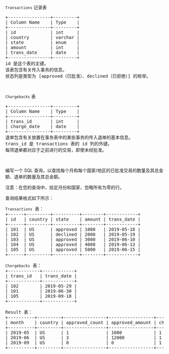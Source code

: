 <p><code>Transactions</code> 记录表</p>

<pre>
+----------------+---------+
| Column Name    | Type    |
+----------------+---------+
| id             | int     |
| country        | varchar |
| state          | enum    |
| amount         | int     |
| trans_date     | date    |
+----------------+---------+
id 是这个表的主键。
该表包含有关传入事务的信息。
状态列是类型为 [approved（已批准）、declined（已拒绝）] 的枚举。</pre>

<p>&nbsp;</p>

<p><code>Chargebacks</code> 表</p>

<pre>
+----------------+---------+
| Column Name    | Type    |
+----------------+---------+
| trans_id       | int     |
| charge_date    | date    |
+----------------+---------+
退单包含有关放置在事务表中的某些事务的传入退单的基本信息。
trans_id 是 transactions 表的 id 列的外键。
每项退单都对应于之前进行的交易，即使未经批准。</pre>

<p>&nbsp;</p>

<p>编写一个 SQL&nbsp;查询，以查找每个月和每个国家/地区的已批准交易的数量及其总金额、退单的数量及其总金额。</p>

<p>注意：在您的查询中，给定月份和国家，忽略所有为零的行。</p>

<p>查询结果格式如下所示：</p>

<pre>
<code>Transactions</code> 表：
+------+---------+----------+--------+------------+
| id   | country | state    | amount | trans_date |
+------+---------+----------+--------+------------+
| 101  | US      | approved | 1000   | 2019-05-18 |
| 102  | US      | declined | 2000   | 2019-05-19 |
| 103  | US      | approved | 3000   | 2019-06-10 |
| 104  | US      | approved | 4000   | 2019-06-13 |
| 105  | US      | approved | 5000   | 2019-06-15 |
+------+---------+----------+--------+------------+

<code>Chargebacks</code> 表：
+------------+------------+
| trans_id   | trans_date |
+------------+------------+
| 102        | 2019-05-29 |
| 101        | 2019-06-30 |
| 105        | 2019-09-18 |
+------------+------------+

Result 表：
+----------+---------+----------------+-----------------+-------------------+--------------------+
| month    | country | approved_count | approved_amount | chargeback_count  | chargeback_amount  |
+----------+---------+----------------+-----------------+-------------------+--------------------+
| 2019-05  | US      | 1              | 1000            | 1                 | 2000               |
| 2019-06  | US      | 3              | 12000           | 1                 | 1000               |
| 2019-09  | US      | 0              | 0               | 1                 | 5000               |
+----------+---------+----------------+-----------------+-------------------+--------------------+
</pre>
